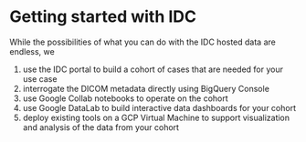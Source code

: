 # Getting started with IDC

While the possibilities of what you can do with the IDC hosted data are endless, we 

1. use the IDC portal to build a cohort of cases that are needed for your use case
2. interrogate the DICOM metadata directly using BigQuery Console
3. use Google Collab notebooks to operate on the cohort
4. use Google DataLab to build interactive data dashboards for your cohort
5. deploy existing tools on a GCP Virtual Machine to support visualization and analysis of the data from your cohort

